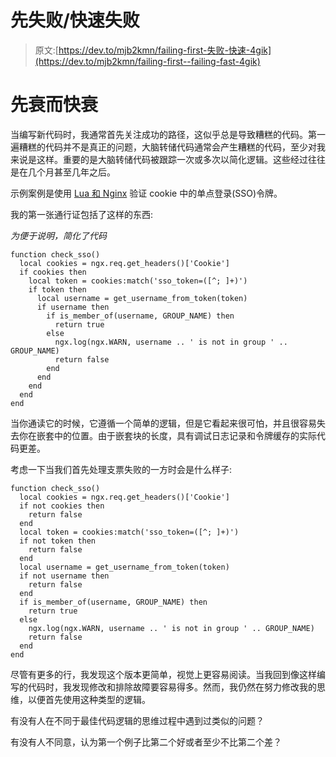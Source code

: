 # 先失败/快速失败

> 原文:[https://dev.to/mjb2kmn/failing-first-失败-快速-4gik](https://dev.to/mjb2kmn/failing-first--failing-fast-4gik)

# [](#failing-first-and-failing-fast)先衰而快衰

当编写新代码时，我通常首先关注成功的路径，这似乎总是导致糟糕的代码。第一遍糟糕的代码并不是真正的问题，大脑转储代码通常会产生糟糕的代码，至少对我来说是这样。重要的是大脑转储代码被跟踪一次或多次以简化逻辑。这些经过往往是在几个月甚至几年之后。

示例案例是使用 [Lua 和 Nginx](https://github.com/openresty/lua-nginx-module) 验证 cookie 中的单点登录(SSO)令牌。

我的第一张通行证包括了这样的东西:

*为便于说明，简化了代码*

```
function check_sso()
  local cookies = ngx.req.get_headers()['Cookie']
  if cookies then
    local token = cookies:match('sso_token=([^; ]+)')
    if token then
      local username = get_username_from_token(token)
      if username then
        if is_member_of(username, GROUP_NAME) then
          return true
        else
          ngx.log(ngx.WARN, username .. ' is not in group ' .. GROUP_NAME)
          return false
        end
      end
    end
  end
end 
```

当你通读它的时候，它遵循一个简单的逻辑，但是它看起来很可怕，并且很容易失去你在嵌套中的位置。由于嵌套块的长度，具有调试日志记录和令牌缓存的实际代码更差。

考虑一下当我们首先处理支票失败的一方时会是什么样子:

```
function check_sso()
  local cookies = ngx.req.get_headers()['Cookie']
  if not cookies then
    return false
  end
  local token = cookies:match('sso_token=([^; ]+)')
  if not token then
    return false
  end
  local username = get_username_from_token(token)
  if not username then
    return false
  end
  if is_member_of(username, GROUP_NAME) then
    return true
  else
    ngx.log(ngx.WARN, username .. ' is not in group ' .. GROUP_NAME)
    return false
  end
end 
```

尽管有更多的行，我发现这个版本更简单，视觉上更容易阅读。当我回到像这样编写的代码时，我发现修改和排除故障要容易得多。然而，我仍然在努力修改我的思维，以便首先使用这种类型的逻辑。

有没有人在不同于最佳代码逻辑的思维过程中遇到过类似的问题？

有没有人不同意，认为第一个例子比第二个好或者至少不比第二个差？